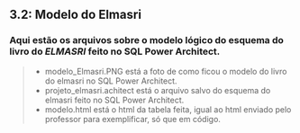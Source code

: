 ## 3.2:  Modelo do Elmasri
### Aqui estão os arquivos sobre o modelo lógico do esquema do livro do *ELMASRI* feito no SQL Power Architect.
>- modelo_Elmasri.PNG está a foto de como ficou o modelo do livro do elmasri no SQL Power Architect.
>- projeto_elmasri.achitect está o arquivo salvo do esquema do elmasri feito no SQL Power Architect.
>- modelo.html está o html da tabela feita, igual ao html enviado pelo professor para exemplificar, só que em código.
